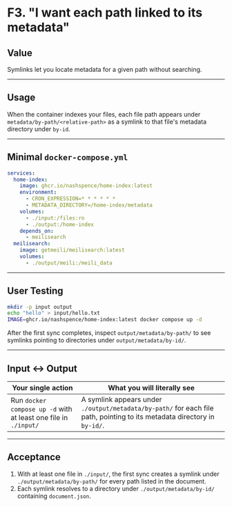 # F3. "I want each path linked to its metadata"

## Value

Symlinks let you locate metadata for a given path without searching.

---

## Usage

When the container indexes your files, each file path appears under `metadata/by-path/<relative-path>` as a symlink to that file's metadata directory under `by-id`.

---

## Minimal `docker-compose.yml`

```yaml
services:
  home-index:
    image: ghcr.io/nashspence/home-index:latest
    environment:
      - CRON_EXPRESSION=* * * * * *
      - METADATA_DIRECTORY=/home-index/metadata
    volumes:
      - ./input:/files:ro
      - ./output:/home-index
    depends_on:
      - meilisearch
  meilisearch:
    image: getmeili/meilisearch:latest
    volumes:
      - ./output/meili:/meili_data
```

---

## User Testing

```bash
mkdir -p input output
echo "hello" > input/hello.txt
IMAGE=ghcr.io/nashspence/home-index:latest docker compose up -d
```

After the first sync completes, inspect `output/metadata/by-path/` to see symlinks pointing to directories under `output/metadata/by-id/`.

---

## Input ↔ Output

| **Your single action** | **What you will literally see** |
| --- | --- |
| Run `docker compose up -d` with at least one file in `./input/` | A symlink appears under `./output/metadata/by-path/` for each file path, pointing to its metadata directory in `by-id/`. |

---

## Acceptance

1. With at least one file in `./input/`, the first sync creates a symlink under `./output/metadata/by-path/` for every path listed in the document.
2. Each symlink resolves to a directory under `./output/metadata/by-id/` containing `document.json`.

